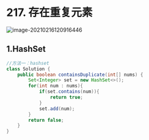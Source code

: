 # 217. 存在重复元素

![image-20210216120916446](https://raw.githubusercontent.com/TWDH/Leetcode-From-Zero/pictures/img/image-20210216120916446.png)

## 1.HashSet

```java
//方法一：hashset
class Solution {
    public boolean containsDuplicate(int[] nums) {
        Set<Integer> set = new HashSet<>();
        for(int num : nums){
            if(set.contains(num)){
                return true;
            }
            set.add(num);
        }
        return false;
    }
}
```

